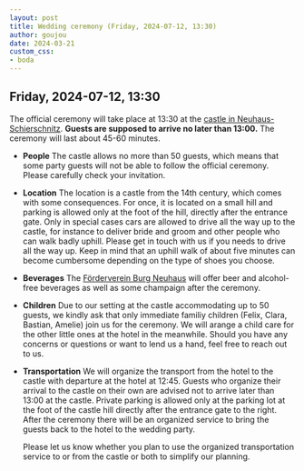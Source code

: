 ```yaml
---
layout: post
title: Wedding ceremony (Friday, 2024-07-12, 13:30)
author: goujou
date: 2024-03-21
custom_css:
- boda
---
```


## Friday, 2024-07-12, 13:30
The official ceremony will take place at 13:30 at the [castle in Neuhaus-Schierschnitz](https://www.coburg-rennsteig.de/poi/burg-neuhaus).
**Guests are supposed to arrive no later than 13:00.**
The ceremony will last about 45-60 minutes.

- **People**
    The castle allows no more than 50 guests, which means that some party guests will not be able to follow the official ceremony.
    Please carefully check your invitation.

- **Location**
    The location is a castle from the 14th century, which comes with some consequences.
    For once, it is located on a small hill and parking is allowed only at the foot of the hill, directly after the entrance gate.
    Only in special cases cars are allowed to drive all the way up to the castle, for instance to deliver bride and groom and other people who can walk badly uphill.
    Please get in touch with us if you needs to drive all the way up.
    Keep in mind that an uphill walk of about five minutes can become cumbersome depending on the type of shoes you choose.

- **Beverages**
    The [Förderverein Burg Neuhaus](https://foerderverein-burg-neuhaus.de/) will offer beer and alcohol-free beverages as well as some champaign after the ceremony.

- **Children**
    Due to our setting at the castle accommodating up to 50 guests, we kindly ask that only immediate familiy children (Felix, Clara, Bastian, Amelie) join us for the ceremony.
    We will arange a child care for the other little ones at the hotel in the meanwhile.
    Should you have any concerns or questions or want to lend us a hand, feel free to reach out to us.


- **Transportation**
    We will organize the transport from the hotel to the castle with departure at the hotel at 12:45.
    Guests who organize their arrival to the castle on their own are advised not to arrive later than 13:00 at the castle.
    Private parking is allowed only at the parking lot at the foot of the castle hill directly after the entrance gate to the right.
    After the ceremony there will be an organized service to bring the guests back to the hotel to the wedding party.

    Please let us know whether you plan to use the organized transportation service to or from the castle or both to simplify our planning.


